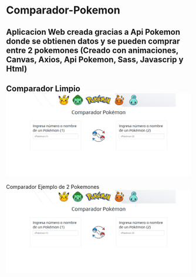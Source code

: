 # Comparador-Pokemon
Aplicacion Web creada gracias a Api Pokemon donde se obtienen datos y se pueden comprar entre 2 pokemones
(Creado con animaciones, Canvas, Axios, Api Pokemon, Sass, Javascrip y Html)
----
Comparador Limpio
<img src="assets/img/BG-1.png">
----
Comparador Ejemplo de 2 Pokemones
<img src="assets/img/BG-1.png">
